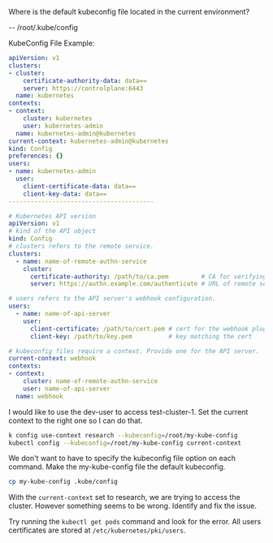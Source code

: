 Where is the default kubeconfig file located in the current environment?

-- /root/.kube/config

KubeConfig File Example:

```yaml
apiVersion: v1
clusters:
- cluster:
    certificate-authority-data: data==
    server: https://controlplane:6443
  name: kubernetes
contexts:
- context:
    cluster: kubernetes
    user: kubernetes-admin
  name: kubernetes-admin@kubernetes
current-context: kubernetes-admin@kubernetes
kind: Config
preferences: {}
users:
- name: kubernetes-admin
  user:
    client-certificate-data: data==
    client-key-data: data==
----------------------------------------

# Kubernetes API version
apiVersion: v1
# kind of the API object
kind: Config
# clusters refers to the remote service.
clusters:
  - name: name-of-remote-authn-service
    cluster:
      certificate-authority: /path/to/ca.pem         # CA for verifying the remote service.
      server: https://authn.example.com/authenticate # URL of remote service to query. 'https' recommended for production.

# users refers to the API server's webhook configuration.
users:
  - name: name-of-api-server
    user:
      client-certificate: /path/to/cert.pem # cert for the webhook plugin to use
      client-key: /path/to/key.pem          # key matching the cert

# kubeconfig files require a context. Provide one for the API server.
current-context: webhook
contexts:
- context:
    cluster: name-of-remote-authn-service
    user: name-of-api-server
  name: webhook

```

I would like to use the dev-user to access test-cluster-1. Set the current context to the right one so I can do that.
```bash
k config use-context research --kubeconfig=/root/my-kube-config
kubectl config --kubeconfig=/root/my-kube-config current-context
```

We don't want to have to specify the kubeconfig file option on each command. Make the my-kube-config file the default kubeconfig.

```bash
cp my-kube-config .kube/config
```

With the `current-context` set to research, we are trying to access the cluster. However something seems to be wrong. Identify and fix the issue.

Try running the `kubectl get pods` command and look for the error. All users certificates are stored at `/etc/kubernetes/pki/users`.
